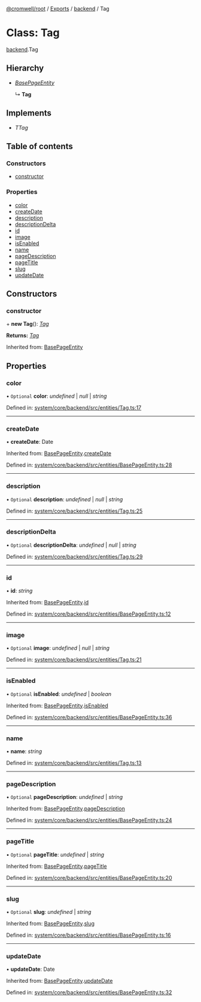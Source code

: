[@cromwell/root](../README.md) / [Exports](../modules.md) / [backend](../modules/backend.md) / Tag

# Class: Tag

[backend](../modules/backend.md).Tag

## Hierarchy

* [*BasePageEntity*](backend.basepageentity.md)

  ↳ **Tag**

## Implements

* *TTag*

## Table of contents

### Constructors

- [constructor](backend.tag.md#constructor)

### Properties

- [color](backend.tag.md#color)
- [createDate](backend.tag.md#createdate)
- [description](backend.tag.md#description)
- [descriptionDelta](backend.tag.md#descriptiondelta)
- [id](backend.tag.md#id)
- [image](backend.tag.md#image)
- [isEnabled](backend.tag.md#isenabled)
- [name](backend.tag.md#name)
- [pageDescription](backend.tag.md#pagedescription)
- [pageTitle](backend.tag.md#pagetitle)
- [slug](backend.tag.md#slug)
- [updateDate](backend.tag.md#updatedate)

## Constructors

### constructor

\+ **new Tag**(): [*Tag*](backend.tag.md)

**Returns:** [*Tag*](backend.tag.md)

Inherited from: [BasePageEntity](backend.basepageentity.md)

## Properties

### color

• `Optional` **color**: *undefined* \| *null* \| *string*

Defined in: [system/core/backend/src/entities/Tag.ts:17](https://github.com/CromwellCMS/Cromwell/blob/4b5f538/system/core/backend/src/entities/Tag.ts#L17)

___

### createDate

• **createDate**: Date

Inherited from: [BasePageEntity](backend.basepageentity.md).[createDate](backend.basepageentity.md#createdate)

Defined in: [system/core/backend/src/entities/BasePageEntity.ts:28](https://github.com/CromwellCMS/Cromwell/blob/4b5f538/system/core/backend/src/entities/BasePageEntity.ts#L28)

___

### description

• `Optional` **description**: *undefined* \| *null* \| *string*

Defined in: [system/core/backend/src/entities/Tag.ts:25](https://github.com/CromwellCMS/Cromwell/blob/4b5f538/system/core/backend/src/entities/Tag.ts#L25)

___

### descriptionDelta

• `Optional` **descriptionDelta**: *undefined* \| *null* \| *string*

Defined in: [system/core/backend/src/entities/Tag.ts:29](https://github.com/CromwellCMS/Cromwell/blob/4b5f538/system/core/backend/src/entities/Tag.ts#L29)

___

### id

• **id**: *string*

Inherited from: [BasePageEntity](backend.basepageentity.md).[id](backend.basepageentity.md#id)

Defined in: [system/core/backend/src/entities/BasePageEntity.ts:12](https://github.com/CromwellCMS/Cromwell/blob/4b5f538/system/core/backend/src/entities/BasePageEntity.ts#L12)

___

### image

• `Optional` **image**: *undefined* \| *null* \| *string*

Defined in: [system/core/backend/src/entities/Tag.ts:21](https://github.com/CromwellCMS/Cromwell/blob/4b5f538/system/core/backend/src/entities/Tag.ts#L21)

___

### isEnabled

• `Optional` **isEnabled**: *undefined* \| *boolean*

Inherited from: [BasePageEntity](backend.basepageentity.md).[isEnabled](backend.basepageentity.md#isenabled)

Defined in: [system/core/backend/src/entities/BasePageEntity.ts:36](https://github.com/CromwellCMS/Cromwell/blob/4b5f538/system/core/backend/src/entities/BasePageEntity.ts#L36)

___

### name

• **name**: *string*

Defined in: [system/core/backend/src/entities/Tag.ts:13](https://github.com/CromwellCMS/Cromwell/blob/4b5f538/system/core/backend/src/entities/Tag.ts#L13)

___

### pageDescription

• `Optional` **pageDescription**: *undefined* \| *string*

Inherited from: [BasePageEntity](backend.basepageentity.md).[pageDescription](backend.basepageentity.md#pagedescription)

Defined in: [system/core/backend/src/entities/BasePageEntity.ts:24](https://github.com/CromwellCMS/Cromwell/blob/4b5f538/system/core/backend/src/entities/BasePageEntity.ts#L24)

___

### pageTitle

• `Optional` **pageTitle**: *undefined* \| *string*

Inherited from: [BasePageEntity](backend.basepageentity.md).[pageTitle](backend.basepageentity.md#pagetitle)

Defined in: [system/core/backend/src/entities/BasePageEntity.ts:20](https://github.com/CromwellCMS/Cromwell/blob/4b5f538/system/core/backend/src/entities/BasePageEntity.ts#L20)

___

### slug

• `Optional` **slug**: *undefined* \| *string*

Inherited from: [BasePageEntity](backend.basepageentity.md).[slug](backend.basepageentity.md#slug)

Defined in: [system/core/backend/src/entities/BasePageEntity.ts:16](https://github.com/CromwellCMS/Cromwell/blob/4b5f538/system/core/backend/src/entities/BasePageEntity.ts#L16)

___

### updateDate

• **updateDate**: Date

Inherited from: [BasePageEntity](backend.basepageentity.md).[updateDate](backend.basepageentity.md#updatedate)

Defined in: [system/core/backend/src/entities/BasePageEntity.ts:32](https://github.com/CromwellCMS/Cromwell/blob/4b5f538/system/core/backend/src/entities/BasePageEntity.ts#L32)
